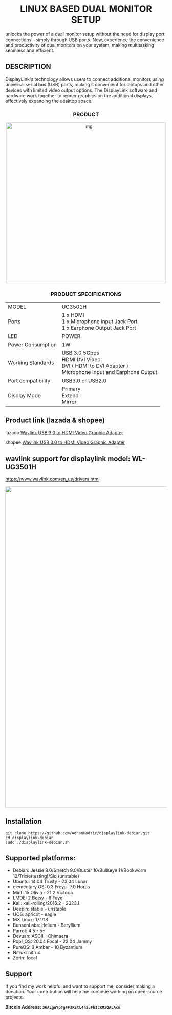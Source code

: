 
<h1 align="center"> LINUX BASED DUAL MONITOR SETUP </h1>

unlocks the power of a dual monitor setup without the need for display port connections—simply through USB ports. Now, experience the convenience and productivity of dual monitors on your system, making multitasking seamless and efficient.

## DESCRIPTION
DisplayLink's technology allows users to connect additional monitors using universal serial bus (USB) ports, making it convenient for laptops and other devices with limited video output options. The DisplayLink software and hardware work together to render graphics on the additional displays, effectively expanding the desktop space.

<h3 align="center"> PRODUCT </h3>

<div style="text-align: center;">
    <img 
        style="width: 500px; 
               height: 500px;
               display: block; 
               margin-left: auto;
               margin-right: auto;"
        src="https://c1.neweggimages.com/ProductImage/2VF-000E-00006-S01.jpg" 
        alt="img">
</div>

<h3 align="center"> PRODUCT SPECIFICATIONS</h3>
<div align="center">
   
  |  | |
  | -- | -- |
  | MODEL | UG3501H |
  | Ports | 1 x HDMI <br> 1 x Microphone input Jack Port <br> 1 x Earphone Output Jack Port   |
  | LED | POWER |
  | Power Consumption | 1W |
  | Working Standards | USB 3.0 5Gbps <br> HDMI DVI Video <br> DVI ( HDMI to DVI Adapter ) <br> Microphone Input and Earphone Output |
  | Port compatibility | USB3.0 or USB2.0 |
  | Display Mode | Primary <br> Extend <br> Mirror |

</div>

## Product link (lazada & shopee)

lazada [Wavlink USB 3.0 to HDMI Video Graphic Adapter](https://www.lazada.com.ph/products/wavlink-usb-30-to-hdmi-video-graphic-adapter-universal-usb-external-video-card-with-audio-port-for-multiple-monitors-for-m1m2-macbook-windows1110-displaylink-usb-to-hdmi-adapter-up-to-2560x1600-60hz-or-4k30hz-i3805467224-s20242903314.html?c=&channelLpJumpArgs=&clickTrackInfo=query%253AWavlink%252BUSB%252B3.0%252Bto%252BHDMI%252BVideo%252BGraphic%252BAdapter%253Bnid%253A3805467224%253Bsrc%253ALazadaMainSrp%253Brn%253A153fa31b2de3c016b69db411c9b21b6c%253Bregion%253Aph%253Bsku%253A3805467224_PH%253Bprice%253A1625.25%253Bclient%253Adesktop%253Bsupplier_id%253A500400528944%253Bbiz_source%253Ah5_hp%253Bslot%253A0%253Butlog_bucket_id%253A463818%253Basc_category_id%253A10100365%253Bitem_id%253A3805467224%253Bsku_id%253A20242903314%253Bshop_id%253A4264213&fastshipping=0&freeshipping=1&fs_ab=2&fuse_fs=&lang=en&location=Metro%20Manila&price=1625.25&priceCompare=skuId%3A20242903314%3Bsource%3Alazada-search-voucher%3Bsn%3A153fa31b2de3c016b69db411c9b21b6c%3BunionTrace%3A214112bd16996228423931844ecbc7%3BoriginPrice%3A162525%3BvoucherPrice%3A162525%3BdisplayPrice%3A162525%3BsinglePromotionId%3A900000019579026%3BsingleToolCode%3ApromPrice%3BvoucherPricePlugin%3A1%3BbuyerId%3A0%3Btimestamp%3A1699622842756&ratingscore=5.0&request_id=153fa31b2de3c016b69db411c9b21b6c&review=15&sale=33&search=1&source=search&spm=a2o4l.searchlist.list.2&stock=1)

shopee [Wavlink USB 3.0 to HDMI Video Graphic Adapter](https://shopee.ph/Wavlink-USB-3.0-to-HDMI-Video-Graphic-Adapter-External-Video-Card-with-Audio-Port-for-Multiple-Moni-i.21093792.6759880866?sp_atk=ef031ce9-101a-41de-8c01-c67e0dcfef1b&xptdk=ef031ce9-101a-41de-8c01-c67e0dcfef1b)

## wavlink support for displaylink model: WL-UG3501H
https://www.wavlink.com/en_us/drivers.html

<p align="center">
<img src="https://i.imgur.com/SESQikV.png", width="1000", height="1000">
</p>

## Installation
```shell
git clone https://github.com/AdnanHodzic/displaylink-debian.git
cd displaylink-debian
sudo ./displaylink-debian.sh
```

## Supported platforms:

  * Debian: Jessie 8.0/Stretch 9.0/Buster 10/Bullseye 11/Bookworm 12/Trixie(testing)/Sid (unstable)
  * Ubuntu: 14.04 Trusty - 23.04 Lunar
  * elementary OS: 0.3 Freya- 7.0 Horus
  * Mint: 15 Olivia - 21.2 Victoria
  * LMDE: 2 Betsy - 6 Faye
  * Kali: kali-rolling/2016.2 - 2023.1
  * Deepin: stable - unstable
  * UOS: apricot - eagle
  * MX Linux: 17.1/18
  * BunsenLabs: Helium - Beryllium
  * Parrot: 4.5 - 5+
  * Devuan: ASCII - Chimaera
  * Pop!_OS: 20.04 Focal - 22.04 Jammy
  * PureOS: 9 Amber - 10 Byzantium
  * Nitrux: nitrux
  * Zorin: focal

    
## Support

If you find my work helpful and want to support me, consider making a donation. Your contribution will help me continue working on open-source projects.

**Bitcoin Address: `36ALguYpTgFF3RztL4h2uFb3cRMzQALAcm`**

